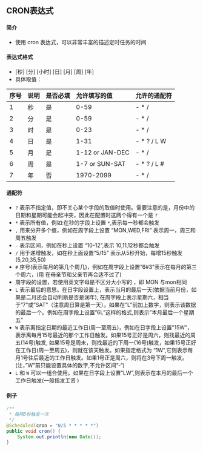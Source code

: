 ## CRON表达式

#### 简介

- 使用 cron 表达式，可以非常丰富的描述定时任务的时间



#### 表达式格式

- [秒] [分] [小时] [日] [月] [周] [年]
- 具体取值：

| 序号 | 说明 | 是否必填 | 允许填写的值    | 允许的通配符 |
| :--- | :--- | :------- | :-------------- | :----------- |
| 1    | 秒   | 是       | 0-59            | - * /        |
| 2    | 分   | 是       | 0-59            | - * /        |
| 3    | 时   | 是       | 0-23            | - * /        |
| 4    | 日   | 是       | 1-31            | - * ? / L W  |
| 5    | 月   | 是       | 1-12 or JAN-DEC | - * /        |
| 6    | 周   | 是       | 1-7 or SUN-SAT  | - * ? / L #  |
| 7    | 年   | 否       | 1970-2099       | - * /        |



#### 通配符

- `?` 表示不指定值，即不关心某个字段的取值时使用。需要注意的是，月份中的日期和星期可能会起冲突，因此在配置时这两个得有一个是 `?`
- `*` 表示所有值，例如:在秒的字段上设置 `*`,表示每一秒都会触发
- `,` 用来分开多个值，例如在周字段上设置 “MON,WED,FRI” 表示周一，周三和周五触发
- `-` 表示区间，例如在秒上设置 “10-12”,表示 10,11,12秒都会触发
- `/` 用于递增触发，如在秒上面设置”5/15” 表示从5秒开始，每增15秒触发(5,20,35,50)
- `#` 序号(表示每月的第几个周几)，例如在周字段上设置”6#3”表示在每月的第三个周六，(用 在母亲节和父亲节再合适不过了)
- 周字段的设置，若使用英文字母是不区分大小写的 ，即 MON 与mon相同
- `L` 表示最后的意思。在日字段设置上，表示当月的最后一天(依据当前月份，如果是二月还会自动判断是否是润年), 在周字段上表示星期六，相当于”7”或”SAT”（注意周日算是第一天）。如果在”L”前加上数字，则表示该数据的最后一个。例如在周字段上设置”6L”这样的格式,则表示”本月最后一个星期五”
- `W` 表示离指定日期的最近工作日(周一至周五)，例如在日字段上设置”15W”，表示离每月15号最近的那个工作日触发。如果15号正好是周六，则找最近的周五(14号)触发, 如果15号是周未，则找最近的下周一(16号)触发，如果15号正好在工作日(周一至周五)，则就在该天触发。如果指定格式为 “1W”,它则表示每月1号往后最近的工作日触发。如果1号正是周六，则将在3号下周一触发。(注，”W”前只能设置具体的数字,不允许区间”-“)
- `L` 和 `W` 可以一组合使用。如果在日字段上设置”LW”,则表示在本月的最后一个工作日触发(一般指发工资 )



#### 例子

```java
/**
 * 每隔5秒触发一次
 */
@Scheduled(cron = "0/5 * * * * *")
public void cron() {
    System.out.println(new Date());
}
```

